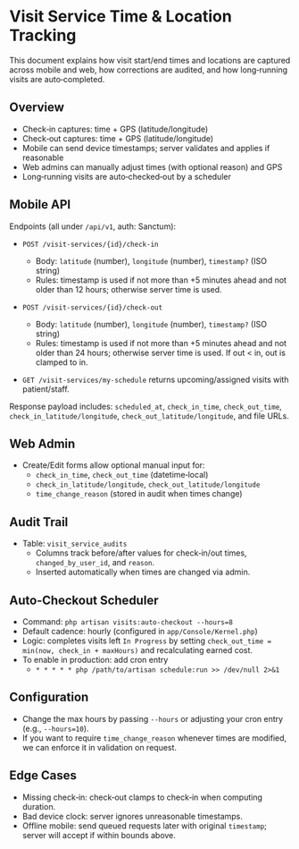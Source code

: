 # Visit Service Time & Location Tracking

This document explains how visit start/end times and locations are captured across mobile and web, how corrections are audited, and how long‑running visits are auto‑completed.

## Overview

- Check‑in captures: time + GPS (latitude/longitude)
- Check‑out captures: time + GPS (latitude/longitude)
- Mobile can send device timestamps; server validates and applies if reasonable
- Web admins can manually adjust times (with optional reason) and GPS
- Long‑running visits are auto‑checked‑out by a scheduler

## Mobile API

Endpoints (all under `/api/v1`, auth: Sanctum):

- `POST /visit-services/{id}/check-in`
  - Body: `latitude` (number), `longitude` (number), `timestamp?` (ISO string)
  - Rules: timestamp is used if not more than +5 minutes ahead and not older than 12 hours; otherwise server time is used.

- `POST /visit-services/{id}/check-out`
  - Body: `latitude` (number), `longitude` (number), `timestamp?` (ISO string)
  - Rules: timestamp is used if not more than +5 minutes ahead and not older than 24 hours; otherwise server time is used. If out < in, out is clamped to in.

- `GET /visit-services/my-schedule` returns upcoming/assigned visits with patient/staff.

Response payload includes: `scheduled_at`, `check_in_time`, `check_out_time`, `check_in_latitude/longitude`, `check_out_latitude/longitude`, and file URLs.

## Web Admin

- Create/Edit forms allow optional manual input for:
  - `check_in_time`, `check_out_time` (datetime‑local)
  - `check_in_latitude/longitude`, `check_out_latitude/longitude`
  - `time_change_reason` (stored in audit when times change)

## Audit Trail

- Table: `visit_service_audits`
  - Columns track before/after values for check‑in/out times, `changed_by_user_id`, and `reason`.
  - Inserted automatically when times are changed via admin.

## Auto‑Checkout Scheduler

- Command: `php artisan visits:auto-checkout --hours=8`
- Default cadence: hourly (configured in `app/Console/Kernel.php`)
- Logic: completes visits left `In Progress` by setting `check_out_time = min(now, check_in + maxHours)` and recalculating earned cost.
- To enable in production: add cron entry
  - `* * * * * php /path/to/artisan schedule:run >> /dev/null 2>&1`

## Configuration

- Change the max hours by passing `--hours` or adjusting your cron entry (e.g., `--hours=10`).
- If you want to require `time_change_reason` whenever times are modified, we can enforce it in validation on request.

## Edge Cases

- Missing check‑in: check‑out clamps to check‑in when computing duration.
- Bad device clock: server ignores unreasonable timestamps.
- Offline mobile: send queued requests later with original `timestamp`; server will accept if within bounds above.
